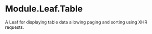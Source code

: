 # Module.Leaf.Table

A Leaf for displaying table data allowing paging and sorting using XHR requests.
